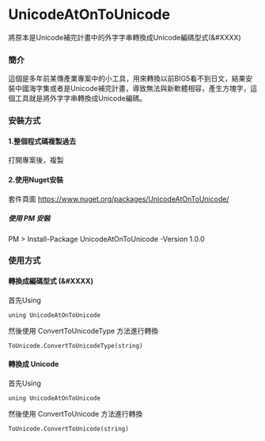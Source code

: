 # UnicodeAtOnToUnicode
將原本是Unicode補完計畫中的外字字串轉換成Unicode編碼型式(&amp;#XXXX)

### 簡介
這個是多年前某傳產業專案中的小工具，用來轉換以前BIG5看不到日文，結果安裝中國海字集或者是Unicode補完計畫，導致無法與新軟體相容，產生方塊字，這個工具就是將外字字串轉換成Unicode編碼。

### 安裝方式
#### 1.整個程式碼複製過去
打開專案後，複製
#### 2.使用Nuget安裝
套件頁面
https://www.nuget.org/packages/UnicodeAtOnToUnicode/

##### 使用 PM 安裝
PM > Install-Package UnicodeAtOnToUnicode -Version 1.0.0

### 使用方式
#### 轉換成編碼型式 (&amp;#XXXX)
首先Using

    uning UnicodeAtOnToUnicode

然後使用 ConvertToUnicodeType 方法進行轉換

    ToUnicode.ConvertToUnicodeType(string)

#### 轉換成 Unicode
首先Using

    uning UnicodeAtOnToUnicode
    
然後使用 ConvertToUnicode 方法進行轉換

    ToUnicode.ConvertToUnicode(string)
